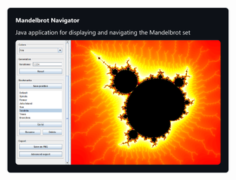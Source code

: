 ![mandelbrot-navigator.svg](images/mandelbrot-navigator.svg)

<!-- <div style='display: flex; border-radius: 6px; border-width: 1px; padding: 16px; border-style: solid; flex-direction: column; width: fit-content; gap: 8px'>
    <a href='https://github.com/braydenoneal/mandelbrot-navigator'>Mandelbrot Navigator</a>
    <span>Java application for displaying and navigating the Mandelbrot set </span>
    <img src="images/mandelbrot-navigator.png" alt='Mandelbrot Navigator' width='400' style='border-radius: 6px'>
</div> -->

<!-- # Projects

## Artificial Intelligence

* [Neural Audio Classification](https://github.com/braydenoneal/neural-audio-classification)

## Graphics

* [Learning Computer Graphics](https://github.com/braydenoneal/learning-computer-graphics)

## Applications

* [Mandelbrot Navigator](https://github.com/braydenoneal/mandelbrot-navigator)

## Courses

* [CSCI 362: Introduction to Machine Learning](https://github.com/braydenoneal/csci-362)
* [CSCI 461: Artificial Intelligence](https://github.com/braydenoneal/csci-461)
-->
